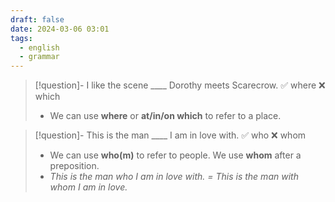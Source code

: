 ```yaml
---
draft: false
date: 2024-03-06 03:01
tags:
  - english
  - grammar
---
```


>[!question]- I like the scene \____ Dorothy meets Scarecrow.
>✅ where ❌ which
>- We can use **where** or **at/in/on which** to refer to a place.

>[!question]- This is the man \____ I am in love with.
>✅ who ❌ whom
>- We can use **who(m)** to refer to people. We use **whom** after a preposition.
>- _This is the man who I am in love with. = This is the man with whom I am in love._




